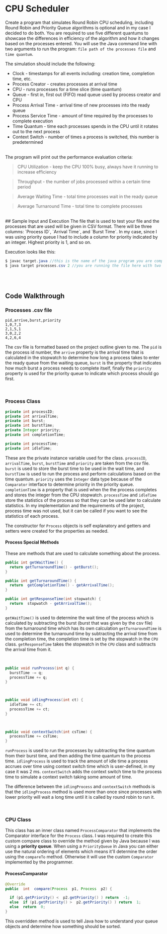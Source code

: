 ﻿# CPU Scheduler
Create a program that simulates Round Robin CPU scheduling, including Round Robin and Priority Queue algorithms is optional and in my case I decided to do both. You are required to use five different quantums to showcase the differences in efficiency of the algorithm and how it changes based on the processes entered. You will use the Java command line with two arguments to run the program: `file path of the processes file` and `time quantum`. 

The simulation should include the following:
* Clock - timestamps for all events including: creation time, completion time, etc.
* Process Creator - creates processes at arrival time
* CPU - runs processes for a time slice (time quantum)
* Queue - first in, first out (FIFO) read queue used by process creator and CPU
* Process Arrival Time - arrival time of new processes into the ready queue
* Process Service Time - amount of time required by the processes to complete execution
* Time Quantum - time each processes spends in the CPU until it rotates out to the next process
* Context Switch - number of times a process is switched, this number is predetermined

<br/>
The program will print out the performance evaluation criteria:

> CPU Utilization - keep the CPU 100% busy, always have it running to increase efficiency

> Throughput - the number of jobs processed within a certain time period

> Average Waiting Time - total time processes wait in the ready queue

> Average Turnaround Time - total time to complete processes

<br/>
## Sample Input and Execution
The file that is used to test your file and the processes that are used will be given in CSV format. There will be three columns: `Process ID`, `Arrival Time`, and `Burst Time`. In my case, since I was using priority queue I had to include a column for priority indicated by an integer. Highest priority is 1, and so on. 

Execution looks like this:
```java
$ javac target.java //this is the name of the java program you are compiling
$ java target processes.csv 2 //you are running the file here with two arguments of file path and time quantum
```

<br/><br/>
## Code Walkthrough
### Processes .csv file
```
pid,arrive,burst,priority
1,0,7,3
2,1,5,1
3,0,2,2
4,2,6,4
```

The csv file is formatted based on the project outline given to me. The `pid` is the process id number, the `arrive` property is the arrival time that is calculated in the stopwatch to determine how long a process takes to enter the ready queue from the waiting queue, `burst` is the property that indicates how much burst a process needs to complete itself, finally the `priority` property is used for the priority queue to indicate which process should go first. 

<br/>

### Process Class
```java
private int processID;
private int arrivalTime;
private int burst;
private int burstTime;
private Integer priority;
private int completionTime;

private int processTime;
private int idleTime;
```

These are the private instance variable used for the class. `processID`, `arrivalTime`, `burst`, `burstTime` and `priority` are taken from the csv file. `burst` is used to store the burst time to be used in the wait time, and `burstTime` is used to run the process and perform calculations based on the time quantum.  `priority` uses the `Integer` data type because of the `Comparator` interface to determine priority in the priority queue. 
`completionTime` is a property that is used when the the process completes and stores the integer from the CPU stopwatch. 
`processTime` and `idleTime` store the statistics of the process so that they can be used later to calculate statistics. In my implementation and the requirements of the project, process time was not used, but it can be called if you want to see the statistics of each process. 

The constructor for `Process` objects is self explanatory and getters and setters were created for the properties as needed.

#### Process Special Methods
These are methods that are used to calculate something about the process.

```java
public int getWaitTime() {
  return getTurnaroundTime() - getBurst();
}

public int getTurnaroundTime() {
  return  getCompletionTime() - getArrivalTime();
}

public int getResponseTime(int stopwatch) {
  return  stopwatch - getArrivalTime();
}
```
`getWaitTime()` is used to determine the wait time of the process which is calculated by subtracting the burst (burst that was given by the csv file) from the turnaround time which has its own calculation
`getTurnaroundTime`  is used to determine the turnaround time by subtracting the arrival time from the completion time, the completion time is set by the stopwatch in the `CPU` class.
`getResponseTime` takes the stopwatch in the `CPU` class and subtracts the arrival time from it. 

<br/>

```java
public void runProcess(int q) {
  burstTime -= q;
  processTime += q;
}

  

public void idlingProcess(int ct) {
  idleTime += ct;
  processTime += ct;
}

  

public void contextSwitch(int csTime) {
  processTime += csTime;
}
```
`runProcess` is used to run the processes by subtracting the time quantum from their burst time, and then adding the time quantum to the process time.
`idlingProcess` is used to track the amount of idle time a process accrues over time using context switch time which is user-defined, in my case it was 2 ms.
`contextSwitch` adds the context switch time to the process time to simulate a context switch taking some amount of time.

The difference between the `idlingProcess` and `contextSwitch` methods is that the `idlingProcess` method is used more than once since processes with lower priority will wait a long time until it is called by round robin to run it. 

<br/>

### CPU Class

This class has an inner class named `ProcessComparator` that implements the Comparator interface for the `Process` class. I was required to create this custom compare class to override the method given by Java because I was using a **priority queue**. When using a `PriorityQueue` in Java you can either use the natural ordering of elements which means it'll determine the order using the `compareTo` method. Otherwise it will use the custom `Comparator` implemented by the programmer. 

#### ProcessComparator

```java
@Override
public  int  compare(Process  p1, Process  p2) {

  if (p1.getPriority() <  p2.getPriority() ) return  -1;
  else  if (p1.getPriority() >  p2.getPriority() ) return  1;
  else  return  0;
}
```

This overridden method is used to tell Java how to understand your queue objects and determine how something should be sorted. 


<!--stackedit_data:
eyJoaXN0b3J5IjpbMTg1ODcyMDcxLDkzMDQ2NzkwOSwtMTc2OT
k0Nzg3NCwtMTUyMTAyMzM0MiwtMjEyMTk4NDIwNCwxODc4Mzg3
MDUwLDE1NzAwNjE5ODIsMTM1NDYyOTU3Miw2NTkyODQxMCw5OD
cxMjU5MDIsNTY4OTA3Njk0LDUzMjgxOTAwXX0=
-->